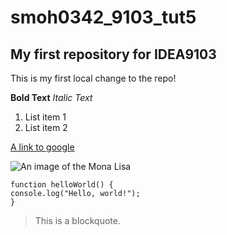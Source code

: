 # smoh0342_9103_tut5

## My first repository for IDEA9103

This is my first local change to the repo! 

**Bold Text** 
_Italic Text_

1. List item 1
2. List item 2 

[A link to google](https://www.google.com)

![An image of the Mona Lisa](readmeImages/Mona_Lisa_by_Leonardo_da_Vinci_500_x_700.jpg)

```
function helloWorld() {
console.log("Hello, world!");
}
```

> This is a blockquote.
